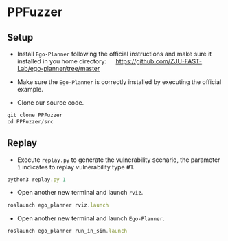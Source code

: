 # PPFuzzer
## Setup
- Install `Ego-Planner` following the official instructions and make sure it installed in you home directory:
&emsp; <https://github.com/ZJU-FAST-Lab/ego-planner/tree/master>

- Make sure the `Ego-Planner` is correctly installed by executing the official example.

- Clone our source code.

```javascript
git clone PPFuzzer
cd PPFuzzer/src
```
## Replay
- Execute  `replay.py` to generate the vulnerability scenario, the parameter  `1` indicates to replay vulnerability type #1.
```javascript
python3 replay.py 1
```

- Open another new terminal and launch `rviz`.
```javascript
roslaunch ego_planner rviz.launch
```

- Open another new terminal and launch `Ego-Planner`.
```javascript
roslaunch ego_planner run_in_sim.launch
```